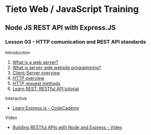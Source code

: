 # Tieto Web / JavaScript Training

##  Node JS REST API with Express.JS
### Lesson 03 - HTTP comunication and REST API standards

Introduction
1. [What is a web server?](https://developer.mozilla.org/en-US/docs/Learn/Common_questions/What_is_a_web_server)
2. [What is server-side website programming?](https://developer.mozilla.org/en-US/docs/Learn/Server-side/First_steps/Introduction)
3. [Client-Server overview](https://developer.mozilla.org/en-US/docs/Learn/Server-side/First_steps/Client-Server_overview)
4. [HTTP overview](https://developer.mozilla.org/en-US/docs/Web/HTTP/Overview)
5. [HTTP request methods](https://developer.mozilla.org/en-US/docs/Web/HTTP/Methods)
6. [Learn REST: RESTful API tutorial](https://www.restapitutorial.com/)

Interactive
- [Learn Express.js - CodeCademy](https://www.codecademy.com/learn/learn-express)

Video
- [Building RESTful APIs with Node and Express - Video](https://www.youtube.com/watch?v=pKd0Rpw7O48)